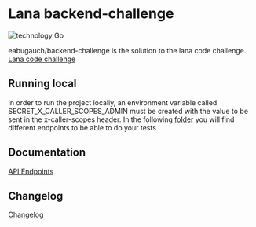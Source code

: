 # Lana backend-challenge 

![technology Go](https://img.shields.io/badge/technology-go-blue.svg)

eabugauch/backend-challenge is the solution to the lana code challenge.
[Lana code challenge](https://github.com/lana/backend-challenge)

## Running local

In order to run the project locally, an environment variable called SECRET_X_CALLER_SCOPES_ADMIN must be created with the value to be sent in the x-caller-scopes header.
In the following [folder](./postman-collection) you will find different endpoints to be able to do your tests

## Documentation

[API Endpoints](./docs/swagger.yaml)

## Changelog

[Changelog](./CHANGELOG.md)

